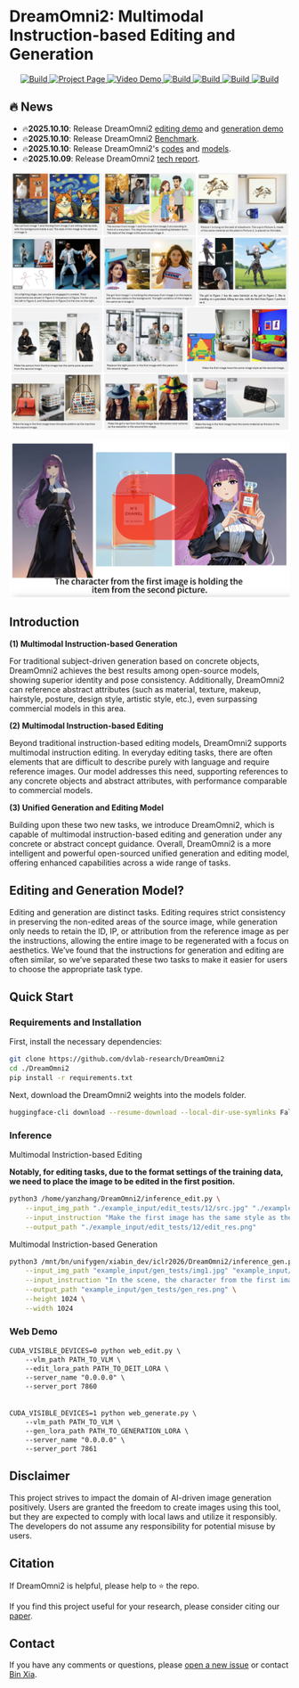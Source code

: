# DreamOmni2: Multimodal Instruction-based Editing and Generation

<p align="center">
    <a href="https://arxiv.org/html/2510.06679v1">
            <img alt="Build" src="https://img.shields.io/badge/arXiv%20paper-2510.06679v1-b31b1b.svg">
    </a>
    <a href="https://pbihao.github.io/projects/DreamOmni2/index.html">
        <img alt="Project Page" src="https://img.shields.io/badge/Project-Page-blue">
    </a>
    <a href="https://www.youtube.com/watch?v=8xpoiRK57uU">
        <img alt="Video Demo" src="https://img.shields.io/badge/Video-Demo-red">
    </a>
    <a href="https://huggingface.co/datasets/xiabs/DreamOmni2Bench">
        <img alt="Build" src="https://img.shields.io/badge/DreamOmni2-Benchmark-green">
    </a>
    <a href="https://huggingface.co/xiabs/DreamOmni2">
        <img alt="Build" src="https://img.shields.io/badge/🤗-HF%20Model-yellow">
    </a>    
    <a href="https://huggingface.co/spaces/wcy1122/DreamOmni2-Edit">
        <img alt="Build" src="https://img.shields.io/badge/🤗-HF%20Editing%20Demo-yellow">
    </a>
    <a href="https://huggingface.co/spaces/wcy1122/DreamOmni2-Gen">
        <img alt="Build" src="https://img.shields.io/badge/🤗-HF%20Generation%20Demo-yellow">
    </a>
</p>

## 🔥 News
- 🔥**2025.10.10**: Release DreamOmni2 [editing demo](https://huggingface.co/spaces/wcy1122/DreamOmni2-Edit) and [generation demo](https://huggingface.co/spaces/wcy1122/DreamOmni2-Gen)
- 🔥**2025.10.10**: Release DreamOmni2 [Benchmark](https://huggingface.co/datasets/xiabs/DreamOmni2Bench).
- 🔥**2025.10.10**: Release DreamOmni2's [codes](https://github.com/dvlab-research/DreamOmni2) and [models](https://huggingface.co/xiabs/DreamOmni2).
- 🔥**2025.10.09**: Release DreamOmni2 [tech report](https://arxiv.org/html/2510.06679v1).


<p align="center">
  <img width="600" src="imgs/gallery.png">
</p>


<div align="center">
  <a href="https://cloud.video.taobao.com/vod/HxWB8i8sYkh0DdfvfByoMHqRtezNMCpWJdjzWTOCqdY.mp4">
    <img src="imgs/cover.png" alt="Watch the video" style="width: 600px;">
  </a>
</div>


## Introduction

**(1) Multimodal Instruction-based Generation**

For traditional subject-driven generation based on concrete objects, DreamOmni2 achieves the best results among open-source models, showing superior identity and pose consistency. Additionally, DreamOmni2 can reference abstract attributes (such as material, texture, makeup, hairstyle, posture, design style, artistic style, etc.), even surpassing commercial models in this area.

**(2) Multimodal Instruction-based Editing**

Beyond traditional instruction-based editing models, DreamOmni2 supports multimodal instruction editing. In everyday editing tasks, there are often elements that are difficult to describe purely with language and require reference images. Our model addresses this need, supporting references to any concrete objects and abstract attributes, with performance comparable to commercial models.

**(3) Unified Generation and Editing Model**

Building upon these two new tasks, we introduce DreamOmni2, which is capable of multimodal instruction-based editing and generation under any concrete or abstract concept guidance. Overall, DreamOmni2 is a more intelligent and powerful open-sourced unified generation and editing model, offering enhanced capabilities across a wide range of tasks.

## Editing and Generation Model?
Editing and generation are distinct tasks. Editing requires strict consistency in preserving the non-edited areas of the source image, while generation only needs to retain the ID, IP, or attribution from the reference image as per the instructions, allowing the entire image to be regenerated with a focus on aesthetics. We’ve found that the instructions for generation and editing are often similar, so we’ve separated these two tasks to make it easier for users to choose the appropriate task type.

## Quick Start

### Requirements and Installation

First, install the necessary dependencies:
```bash
git clone https://github.com/dvlab-research/DreamOmni2
cd ./DreamOmni2
pip install -r requirements.txt
```

Next, download the DreamOmni2 weights into the models folder.

```bash
huggingface-cli download --resume-download --local-dir-use-symlinks False xiabs/DreamOmni2 --local-dir ./models/dreamomni2
```

### Inference

Multimodal Instriction-based Editing

**Notably, for editing tasks, due to the format settings of the training data, we need to place the image to be edited in the first position.**

```bash
python3 /home/yanzhang/DreamOmni2/inference_edit.py \
    --input_img_path "./example_input/edit_tests/12/src.jpg" "./example_input/edit_tests/12/ref.jpg" \
    --input_instruction "Make the first image has the same style as the second image" \
    --output_path "./example_input/edit_tests/12/edit_res.png"
```

Multimodal Instriction-based Generation
```bash
python3 /mnt/bn/unifygen/xiabin_dev/iclr2026/DreamOmni2/inference_gen.py \
    --input_img_path "example_input/gen_tests/img1.jpg" "example_input/gen_tests/img2.jpg" \
    --input_instruction "In the scene, the character from the first image stands on the left, and the character from the second image stands on the right. They are shaking hands against the backdrop of a spaceship interior." \
    --output_path "example_input/gen_tests/gen_res.png" \
    --height 1024 \
    --width 1024
```


### Web Demo
```
CUDA_VISIBLE_DEVICES=0 python web_edit.py \
    --vlm_path PATH_TO_VLM \
    --edit_lora_path PATH_TO_DEIT_LORA \
    --server_name "0.0.0.0" \
    --server_port 7860


CUDA_VISIBLE_DEVICES=1 python web_generate.py \
    --vlm_path PATH_TO_VLM \
    --gen_lora_path PATH_TO_GENERATION_LORA \
    --server_name "0.0.0.0" \
    --server_port 7861
```


## Disclaimer

This project strives to impact the domain of AI-driven image generation positively. Users are granted the freedom to
create images using this tool, but they are expected to comply with local laws and utilize it responsibly.
The developers do not assume any responsibility for potential misuse by users.


##  Citation

If DreamOmni2 is helpful, please help to ⭐ the repo.

If you find this project useful for your research, please consider citing our [paper](https://arxiv.org/html/2510.06679v1).

## Contact
If you have any comments or questions, please [open a new issue](https://github.com/xxx/xxx/issues/new/choose) or contact [Bin Xia](zjbinxia@gmail.com).









